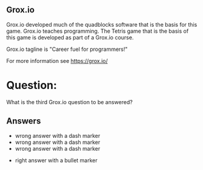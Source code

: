 ## Grox.io
Grox.io developed much of the quadblocks software
that is the basis for this game.
Grox.io teaches programming.
The Tetris game that is the basis of this game
is developed as part of a Grox.io course.

Grox.io tagline is "Career fuel for programmers!"

For more information see https://grox.io/

# Question:
What is the third Grox.io question to be answered?

## Answers
- wrong answer with a dash marker
- wrong answer with a dash marker
- wrong answer with a dash marker
* right answer with a bullet marker
